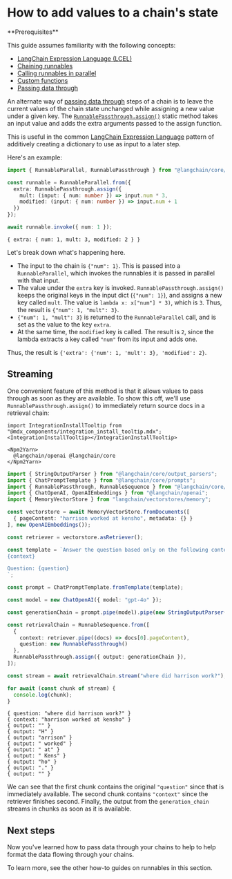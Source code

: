 # How to add values to a chain's state

<Info>
**Prerequisites**


This guide assumes familiarity with the following concepts:

- [LangChain Expression Language (LCEL)](/oss/concepts/lcel)
- [Chaining runnables](/oss/how-to/sequence/)
- [Calling runnables in parallel](/oss/how-to/parallel/)
- [Custom functions](/oss/how-to/functions/)
- [Passing data through](/oss/how-to/passthrough)

</Info>

An alternate way of [passing data through](/oss/how-to/passthrough) steps of a chain is to leave the current values of the chain state unchanged while assigning a new value under a given key. The [`RunnablePassthrough.assign()`](https://api.js.langchain.com/classes/langchain_core.runnables.RunnablePassthrough.html#assign-2) static method takes an input value and adds the extra arguments passed to the assign function.

This is useful in the common [LangChain Expression Language](/oss/concepts/lcel) pattern of additively creating a dictionary to use as input to a later step.

Here's an example:


```typescript
import { RunnableParallel, RunnablePassthrough } from "@langchain/core/runnables";

const runnable = RunnableParallel.from({
  extra: RunnablePassthrough.assign({
    mult: (input: { num: number }) => input.num * 3,
    modified: (input: { num: number }) => input.num + 1
  })
});

await runnable.invoke({ num: 1 });
```



```output
{ extra: { num: 1, mult: 3, modified: 2 } }
```


Let's break down what's happening here.

- The input to the chain is `{"num": 1}`. This is passed into a `RunnableParallel`, which invokes the runnables it is passed in parallel with that input.
- The value under the `extra` key is invoked. `RunnablePassthrough.assign()` keeps the original keys in the input dict (`{"num": 1}`), and assigns a new key called `mult`. The value is `lambda x: x["num"] * 3)`, which is `3`. Thus, the result is `{"num": 1, "mult": 3}`.
- `{"num": 1, "mult": 3}` is returned to the `RunnableParallel` call, and is set as the value to the key `extra`.
- At the same time, the `modified` key is called. The result is `2`, since the lambda extracts a key called `"num"` from its input and adds one.

Thus, the result is `{'extra': {'num': 1, 'mult': 3}, 'modified': 2}`.

## Streaming

One convenient feature of this method is that it allows values to pass through as soon as they are available. To show this off, we'll use `RunnablePassthrough.assign()` to immediately return source docs in a retrieval chain:

```{=mdx}
import IntegrationInstallTooltip from "@mdx_components/integration_install_tooltip.mdx";
<IntegrationInstallTooltip></IntegrationInstallTooltip>

<Npm2Yarn>
  @langchain/openai @langchain/core
</Npm2Yarn>
```
```typescript
import { StringOutputParser } from "@langchain/core/output_parsers";
import { ChatPromptTemplate } from "@langchain/core/prompts";
import { RunnablePassthrough, RunnableSequence } from "@langchain/core/runnables";
import { ChatOpenAI, OpenAIEmbeddings } from "@langchain/openai";
import { MemoryVectorStore } from "langchain/vectorstores/memory";

const vectorstore = await MemoryVectorStore.fromDocuments([
  { pageContent: "harrison worked at kensho", metadata: {} }
], new OpenAIEmbeddings());

const retriever = vectorstore.asRetriever();

const template = `Answer the question based only on the following context:
{context}

Question: {question}
`;

const prompt = ChatPromptTemplate.fromTemplate(template);

const model = new ChatOpenAI({ model: "gpt-4o" });

const generationChain = prompt.pipe(model).pipe(new StringOutputParser());

const retrievalChain = RunnableSequence.from([
  {
    context: retriever.pipe((docs) => docs[0].pageContent),
    question: new RunnablePassthrough()
  },
  RunnablePassthrough.assign({ output: generationChain }),
]);

const stream = await retrievalChain.stream("where did harrison work?");

for await (const chunk of stream) {
  console.log(chunk);
}
```
```output
{ question: "where did harrison work?" }
{ context: "harrison worked at kensho" }
{ output: "" }
{ output: "H" }
{ output: "arrison" }
{ output: " worked" }
{ output: " at" }
{ output: " Kens" }
{ output: "ho" }
{ output: "." }
{ output: "" }
```
We can see that the first chunk contains the original `"question"` since that is immediately available. The second chunk contains `"context"` since the retriever finishes second. Finally, the output from the `generation_chain` streams in chunks as soon as it is available.

## Next steps

Now you've learned how to pass data through your chains to help to help format the data flowing through your chains.

To learn more, see the other how-to guides on runnables in this section.
